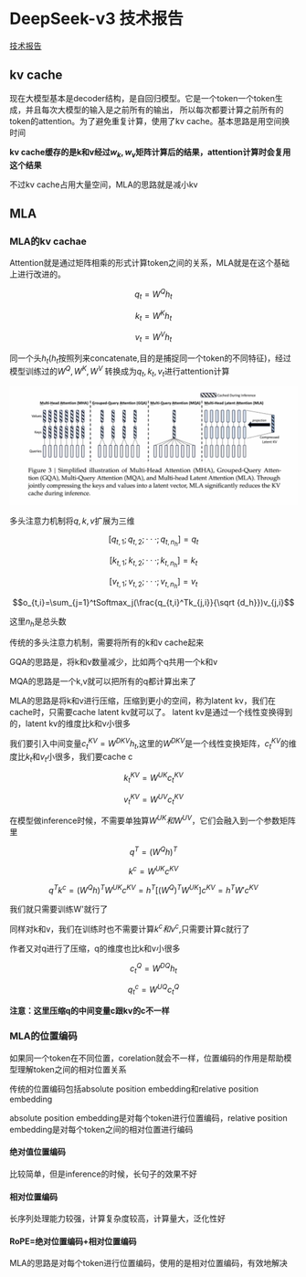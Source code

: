 # DeepSeek-v3 技术报告

[技术报告](https://arxiv.org/pdf/2412.19437)  


## kv cache 
现在大模型基本是decoder结构，是自回归模型。它是一个token一个token生成，并且每次大模型的输入是之前所有的输出，
所以每次都要计算之前所有的token的attention。为了避免重复计算，使用了kv cache。基本思路是用空间换时间

**kv cache缓存的是k和v经过$w_k,w_v$矩阵计算后的结果，attention计算时会复用这个结果**

不过kv cache占用大量空间，MLA的思路就是减小kv




## MLA

### MLA的kv cachae

Attention就是通过矩阵相乘的形式计算token之间的关系，MLA就是在这个基础上进行改进的。

$$q_t=W^Q h_t$$

$$k_t=W^K h_t$$

$$v_t=W^V h_t$$

同一个头$h_t$($h_t$按照列来concatenate,目的是捕捉同一个token的不同特征)，经过模型训练过的$W^Q,W^K,W^V$
转换成为$q_t,k_t,v_t$进行attention计算

![不同之间attention](../../../../images/paper_img/MLA.png)

多头注意力机制将$q,k,v$扩展为三维

$$[q_{t,1};q_{t,2};···;q_{t,n_h}]=q_t$$

$$[k_{t,1};k_{t,2};···;k_{t,n_h}]=k_t$$

$$[v_{t,1};v_{t,2};···;v_{t,n_h}]=v_t$$

$$o_{t,i}=\sum_{j=1}^tSoftmax_j(\frac{q_{t,i}^Tk_{j,i}}{\sqrt {d_h}})v_{j,i}$$

这里$n_h$是总头数

传统的多头注意力机制，需要将所有的k和v cache起来

GQA的思路是，将k和v数量减少，比如两个q共用一个k和v

MQA的思路是一个k,v就可以把所有的q都计算出来了

MLA的思路是将k和v进行压缩，压缩到更小的空间，称为latent kv，我们在cache时，只需要cache latent kv就可以了。
latent kv是通过一个线性变换得到的，latent kv的维度比k和v小很多

我们要引入中间变量$c_t^{KV}=W^{DKV}h_t$,这里的$W^{DKV}$是一个线性变换矩阵，$c_t^{KV}$的维度比$k_t$和$v_t$小很多，我们要cache c

$$k_t^{KV}=W^{UK}c_t^{KV}$$

$$v_t^{KV}=W^{UV}c_t^{KV}$$

在模型做inference时候，不需要单独算$W^{UK}和W^{UV}$，它们会融入到一个参数矩阵里

$$q^T=(W^Qh)^T$$

$$k^c=W^{UK}c^{KV}$$

$$q^Tk^c=(W^Qh)^TW^{UK}c^{KV}=h^T[(W^Q)^TW^{UK}]c^{KV}=h^TW'c^{KV}$$

我们就只需要训练W'就行了

同样对k和v，我们在训练时也不需要计算$k^c和v^c$,只需要计算c就行了

作者又对q进行了压缩，q的维度也比k和v小很多

$$c_t^{Q}=W^{DQ}h_t$$

$$q_t^c=W^{UQ}c_t^{Q}$$

**注意：这里压缩q的中间变量c跟kv的c不一样**


### MLA的位置编码
如果同一个token在不同位置，corelation就会不一样，位置编码的作用是帮助模型理解token之间的相对位置关系

传统的位置编码包括absolute position embedding和relative position embedding

absolute position embedding是对每个token进行位置编码，relative position embedding是对每个token之间的相对位置进行编码

#### 绝对值位置编码
比较简单，但是inference的时候，长句子的效果不好

#### 相对位置编码
长序列处理能力较强，计算复杂度较高，计算量大，泛化性好

#### RoPE=绝对位置编码+相对位置编码 

MLA的思路是对每个token进行位置编码，使用的是相对位置编码，有效地解决